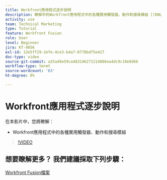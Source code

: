 ```yaml
---
title: Workfront應用程式逐步說明
description: 瞭解中的Workfront應用程式中的各種實用觸發器、動作和搜尋模組 [!DNL Adobe Workfront Fusion].
activity: use
team: Technical Marketing
type: Tutorial
feature: Workfront Fusion
role: User
level: Beginner
jira: KT-9056
exl-id: 12e5ff29-2efe-4ce3-b4a7-0778bdf5e427
doc-type: video
source-git-commit: a25a49e59ca483246271214886ea4dc9c10e8d66
workflow-type: tm+mt
source-wordcount: '63'
ht-degree: 0%

---
```


# Workfront應用程式逐步說明

在本影片中，您將瞭解：

* Workfront應用程式中的各種實用觸發器、動作和搜尋模組

>[!VIDEO](https://video.tv.adobe.com/v/335297/?quality=12&learn=on)


## 想要瞭解更多？ 我們建議採取下列步驟：

[Workfront Fusion檔案](https://experienceleague.adobe.com/docs/workfront/using/adobe-workfront-fusion/workfront-fusion-2.html?lang=en)
